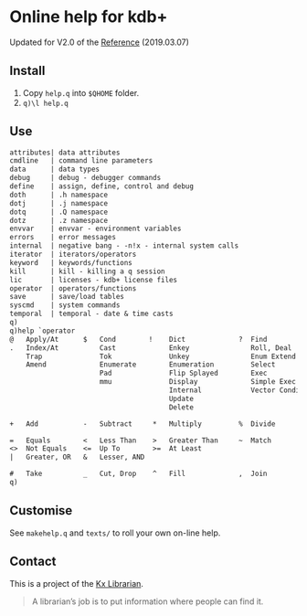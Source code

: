 Online help for kdb+
====================

Updated for V2.0 of the [Reference](https://code.kx.com/v2/ref/) (2019.03.07)


Install
-------

1. Copy `help.q` into `$QHOME` folder. 
2. ``q)\l help.q``


Use
---

```txt
attributes| data attributes
cmdline   | command line parameters
data      | data types
debug     | debug - debugger commands
define    | assign, define, control and debug
doth      | .h namespace
dotj      | .j namespace
dotq      | .Q namespace
dotz      | .z namespace
envvar    | envvar - environment variables
errors    | error messages
internal  | negative bang - -n!x - internal system calls
iterator  | iterators/operators
keyword   | keywords/functions
kill      | kill - killing a q session
lic       | licenses - kdb+ license files
operator  | operators/functions
save      | save/load tables
syscmd    | system commands
temporal  | temporal - date & time casts
q)
q)help `operator
@   Apply/At      $   Cond        !    Dict             ?  Find
.   Index/At          Cast             Enkey               Roll, Deal
    Trap              Tok              Unkey               Enum Extend
    Amend             Enumerate        Enumeration         Select
                      Pad              Flip Splayed        Exec
                      mmu              Display             Simple Exec
                                       Internal            Vector Conditional
                                       Update
                                       Delete

+   Add           -   Subtract     *   Multiply         %  Divide

=   Equals        <   Less Than    >   Greater Than     ~  Match
<>  Not Equals    <=  Up To        >=  At Least
|   Greater, OR   &   Lesser, AND

#   Take          _   Cut, Drop    ^   Fill             ,  Join
q)
```


Customise
---------

See `makehelp.q` and `texts/` to roll your own on-line help. 


Contact
-------

This is a project of the [Kx Librarian](mailto:librarian@kx.com). 

> A librarian’s job is to put information where people can find it. 
